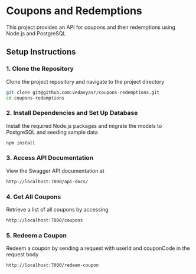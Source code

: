# Coupons and Redemptions

This project provides an API for coupons and their redemptions using Node.js and PostgreSQL

## Setup Instructions

### 1. Clone the Repository
Clone the project repository and navigate to the project directory
```bash
git clone git@github.com:vedavyasr/coupons-redemptions.git
cd coupons-redemptions 
```


### 2. Install Dependencies and Set Up Database
Install the required Node.js packages and migrate the models to PostgreSQL and seeding sample data

```bash
npm install
```

### 3. Access API Documentation
View the Swagger API documentation at
```bash
http://localhost:7000/api-docs/
```

### 4. Get All Coupons
Retrieve a list of all coupons by accessing
```bash
http://localhost:7000/coupons
```

### 5. Redeem a Coupon
Redeem a coupon by sending a request with userId and couponCode in the request body
```bash
http://localhost:7000/redeem-coupon
```

